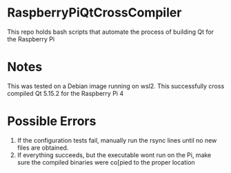 # RaspberryPiQtCrossCompiler
This repo holds bash scripts that automate the process of building Qt for the Raspberry Pi

# Notes
This was tested on a Debian image running on wsl2. This successfully cross compiled Qt 5.15.2 for the Raspberry Pi 4

# Possible Errors
1. If the configuration tests fail, manually run the rsync lines until no new files are obtained.
2. If everything succeeds, but the executable wont run on the Pi, make sure the compiled binaries were co[pied to the proper location

